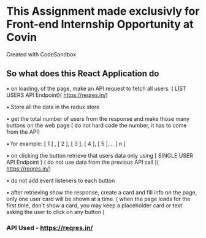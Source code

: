 # This Assignment made exclusivly for Front-end Internship Opportunity at Covin 
Created with CodeSandbox

## So what does this React Application do
•	on loading, of the page, make an API request to fetch all users. ( LIST USERS API Endpoint)( https://reqres.in/)

•	Store all the data in the redux store 

•	get the total number of users from the response and make those many buttons on the web page ( do not hard code the number, it has to come from the API)

•	for example: [ 1 ] , [ 2 ], [ 3 ], [ 4 ], [ 5 ].... [ n ]

•	on clicking the button retrieve that users data only using [ SINGLE USER API Endpoint ) ( do not use data from the previous API call )( https://reqres.in/)

•	do not add event listeners to each button

•	after retrieving show the response, create a card and fill info on the page, only one user card will be shown at a time. ( when the page loads for the first time, don't show a card, you may keep a placeholder card or text asking the user to click on any button )
 
### API Used - https://reqres.in/
